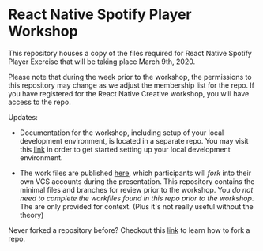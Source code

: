 # React Native Spotify Player Workshop


This repository houses a copy of the files required for React Native Spotify Player Exercise that will be taking place March 9th, 2020.

Please note that during the week prior to the workshop, the permissions to this repository may change as we adjust the membership list for the repo. If you have registered for the React Native Creative workshop, you will have access to the repo.

Updates:

* Documentation for the workshop, including setup of your local development environment, is located in a separate repo. You may visit this [link]( https://github.com/university-of-toronto-fsf/rnspotify-docs.git ) in order to get started setting up your local development environment.

* The work files are published [here](https://github.com/university-of-toronto-fsf/rnc-spotify), which participants will *fork* into their own VCS accounts during the presentation. This repository contains the minimal files and branches for review prior to the workshop. You *do not need to complete the workfiles found in this repo prior to the workshop*. The are only provided for context. (Plus it's not really useful without the theory)

Never forked a repository before? Checkout this [link](https://help.github.com/en/github/getting-started-with-github/fork-a-repo) to learn how to fork a repo.

